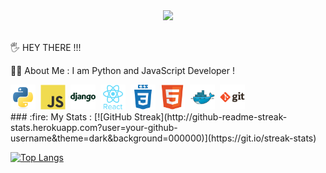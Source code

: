 <div id="header" align="center">
  <img src="https://media.giphy.com/media/QpVUMRUJGokfqXyfa1/giphy.gif"/>
</div>

<img src="https://komarev.com/ghpvc/?username=per-mail&style=flat-square&color=blue" alt=""/>


:raised_hand_with_fingers_splayed:  HEY THERE !!! 

:man_technologist:  About Me :
I am Python and JavaScript Developer !
<div>    
    <img src="https://github.com/devicons/devicon/blob/master/icons/python/python-original.svg" title="Python" alt="Python"  width="40" height="40"/>&nbsp;
    <img src="https://github.com/devicons/devicon/blob/master/icons/javascript/javascript-original.svg" title="JavaScript" alt="JavaScript" width="40" height="40"/>&nbsp;
    <img src="https://github.com/devicons/devicon/blob/master/icons/django/django-plain-wordmark.svg" title="Django" alt="Django"  width="40" height="40"/>&nbsp;
    <img src="https://github.com/devicons/devicon/blob/master/icons/react/react-original-wordmark.svg" title="React" alt="React" width="40" height="40"/>&nbsp;  
  <img src="https://github.com/devicons/devicon/blob/master/icons/css3/css3-plain-wordmark.svg"  title="CSS3" alt="CSS" width="40" height="40"/>&nbsp;
  <img src="https://github.com/devicons/devicon/blob/master/icons/html5/html5-original.svg" title="HTML5" alt="HTML" width="40" height="40"/>&nbsp;
  <img src="https://github.com/devicons/devicon/blob/master/icons/docker/docker-original.svg" title="Docker" alt="Docker" width="40" height="40"/>&nbsp;
  <img src="https://github.com/devicons/devicon/blob/master/icons/git/git-original-wordmark.svg" title="Git" alt="Git" width="40" height="40"/>
</div>
### :fire: My Stats :
[![GitHub Streak](http://github-readme-streak-stats.herokuapp.com?user=your-github-username&theme=dark&background=000000)](https://git.io/streak-stats)

[![Top Langs](https://github-readme-stats.vercel.app/api/top-langs/?username=per-mail&layout=compact&theme=vision-friendly-dark)](https://github.com/anuraghazra/github-readme-stats)
